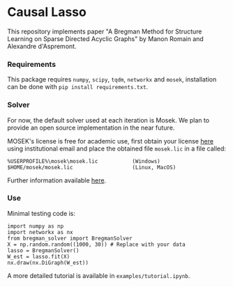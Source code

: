 # Causal Lasso

This repository implements paper "A Bregman Method for Structure Learning on Sparse Directed Acyclic Graphs" by Manon Romain and Alexandre d'Aspremont.

### Requirements

This package requires `numpy`, `scipy`, `tqdm`, `networkx` and `mosek`, installation can be done with `pip install requirements.txt`.


### Solver 
For now, the default solver used at each iteration is Mosek. We plan to provide an open source implementation in the near future. 

MOSEK's license is free for academic use, first obtain your license [here](https://www.mosek.com/products/academic-licenses/) using institutional email and place the obtained file `mosek.lic` in a file called:
```
%USERPROFILE%\mosek\mosek.lic           (Windows)
$HOME/mosek/mosek.lic                   (Linux, MacOS)
``` 


Further information available [here](https://docs.mosek.com/9.2/install/installation.html#setting-up-the-license).


### Use
Minimal testing code is:
```
import numpy as np
import networkx as nx
from bregman_solver import BregmanSolver
X = np.random.random((1000, 30)) # Replace with your data
lasso = BregmanSolver()
W_est = lasso.fit(X)
nx.draw(nx.DiGraph(W_est))
```

A more detailed tutorial is available in `examples/tutorial.ipynb`.
